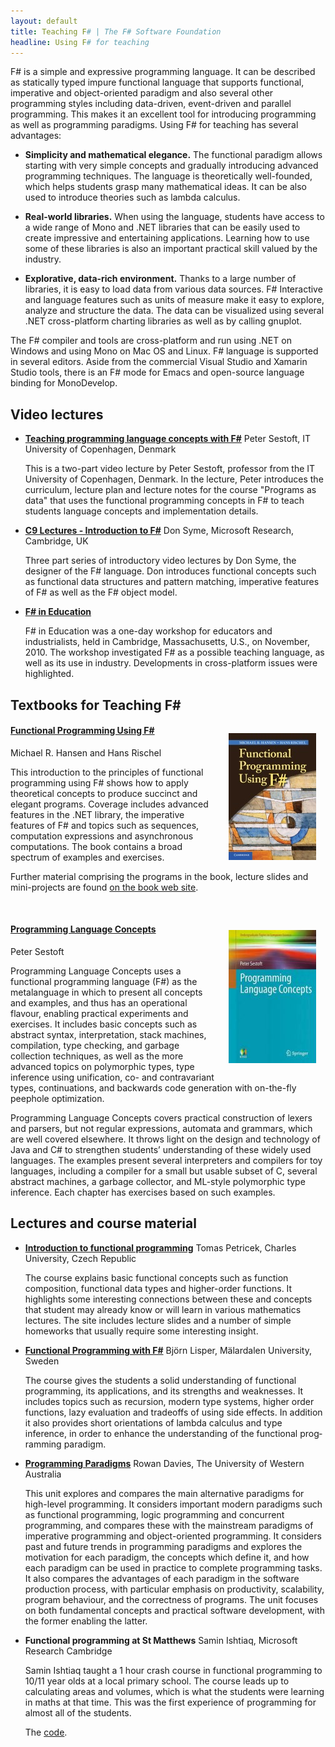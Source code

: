 ```yaml
---
layout: default
title: Teaching F# | The F# Software Foundation
headline: Using F# for teaching
---
```



F# is a simple and expressive programming language. It can be described as statically typed 
impure functional language that supports functional, imperative and object-oriented paradigm 
and also several other programming styles including data-driven, event-driven and parallel 
programming. This makes it an excellent tool for introducing programming as well as programming 
paradigms. Using F# for teaching has several advantages:


 * **Simplicity and mathematical elegance.** The functional paradigm allows starting with 
   very simple concepts and gradually introducing advanced programming techniques. The 
   language is theoretically well-founded, which helps students grasp many mathematical ideas. 
   It can be also used to introduce theories such as lambda calculus.

 * **Real-world libraries.** When using the language, students have access to a wide range of 
   Mono and .NET libraries that can be easily used to create impressive and entertaining 
   applications. Learning how to use some of these libraries is also an important practical 
   skill valued by the industry.

 * **Explorative, data-rich environment.** Thanks to a large number of libraries, it is easy 
   to load data from various data sources. F# Interactive and language features such as 
   units of measure make it easy to explore, analyze and structure the data. The data can 
   be visualized using several .NET cross-platform charting libraries as well as by calling gnuplot. 

The F# compiler and tools are cross-platform and run using .NET on Windows and using Mono on 
Mac OS and Linux. F# language is supported in several editors. Aside from the commercial Visual 
Studio and Xamarin Studio tools, there is an F# mode for Emacs and open-source language binding for MonoDevelop.

<h2 id="video-lectures" class="anchor">Video lectures</h2>

 * **[Teaching programming language concepts with F#](http://channel9.msdn.com/Tags/peter-sestoft)**
   Peter Sestoft, IT University of Copenhagen, Denmark
   
   This is a two-part video lecture by Peter Sestoft, professor from the IT University of Copenhagen, 
   Denmark. In the lecture, Peter introduces the curriculum, lecture plan and lecture notes 
   for the course "Programs as data" that uses the functional programming concepts in F# to 
   teach students language concepts and implemen­tation details.

 * **[C9 Lectures - Introduction to F#](http://channel9.msdn.com/Shows/Going+Deep/C9-Lectures-Dr-Don-Syme-Introduction-to-F-1-of-3)**
   Don Syme, Microsoft Research, Cambridge, UK

   Three part series of introductory video lectures by Don Syme, the designer of the F# 
   language. Don introduces functional concepts such as functional data structures and pattern 
   matching, imperative features of F# as well as the F# object model.

 * **[F# in Education](http://research.microsoft.com/en-us/events/fsharpined/)**
  
   F# in Education was a one-day workshop for educators and industrialists, held in Cambridge, 
   Massachusetts, U.S., on November, 2010. The workshop investigated F# as a possible teaching 
   language, as well as its use in industry. Developments in cross-platform issues were highlighted. 

<h2 id="textbooks-for-teaching-f" class="anchor">Textbooks for Teaching F#</h2>

<a href="http://www.imm.dtu.dk/~mire/FSharpBook"><img src="files/fpbook.jpg" style="float:right;margin:15px;border-style:none;" /></a>


#### [Functional Programming Using F#](http://www.imm.dtu.dk/~mire/FSharpBook)

Michael R. Hansen and Hans Rischel

This introduction to the principles of functional programming using F# 
shows how to apply theoretical concepts to produce succinct and elegant 
programs. Coverage includes advanced features in the .NET library, the 
imperative features of F# and topics such as sequences, computation 
expressions and asynchronous computations. The book contains a broad 
spectrum of examples and exercises. 

Further material comprising the programs in the book, lecture slides and 
mini-projects are found [on the book web site](http://www.imm.dtu.dk/~mire/FSharpBook/).

<div style="clear:both;">&#160;</div>

<a href="http://www.amazon.com/Programming-Language-Concepts-Undergraduate-Computer/dp/1447141555"><img src="files/sestoft.png" style="float:right;margin:15px;border-style:none;" /></a>

#### [Programming Language Concepts](http://www.amazon.com/Programming-Language-Concepts-Undergraduate-Computer/dp/1447141555)

Peter Sestoft  

Programming Language Concepts uses a functional programming language (F#) as the metalanguage in which to 
present all concepts and examples, and thus has an operational flavour, enabling practical experiments 
and exercises. It includes basic concepts such as abstract syntax, interpretation, stack machines, 
compilation, type checking, and garbage collection techniques, as well as the more advanced topics on 
polymorphic types, type inference using unification, co- and contravariant types, continuations, and 
backwards code generation with on-the-fly peephole optimization. 

Programming Language Concepts covers practical construction of lexers and parsers, but not regular 
expressions, automata and grammars, which are well covered elsewhere. It throws light on the design 
and technology of Java and C# to strengthen students’ understanding of these widely used languages. 
The examples present several interpreters and compilers for toy languages, including a compiler for 
a small but usable subset of C, several abstract machines, a garbage collector, and ML-style polymorphic 
type inference. Each chapter has exercises based on such examples.

<h2 id="lectures-and-course-material" class="anchor">Lectures and course material</h2>

* **[Introduction to functional programming](http://tomasp.net/academic/materials/mff-fsharp-09/)**
  Tomas Petricek, Charles University, Czech Republic

  The course explains basic functional concepts such as function composition, functional data 
  types and higher-order functions. It highlights some interesting connections between these 
  and concepts that student may already know or will learn in various mathematics lectures. The 
  site includes lecture slides and a number of simple homeworks that usually require some 
  interesting insight.


* **[Functional Programming with F#](http://www.idt.mdh.se/kurser/DVA229/)**
  Björn Lisper, Mälardalen University, Sweden

  The course gives the students a solid under­standing of functional programming, its appli­cations, 
  and its strengths and weaknesses. It includes topics such as recursion, modern type systems, 
  higher order functions, lazy evaluation and tradeoffs of using side effects. In addition it 
  also provides short orientations of lambda calculus and type inference, in order to enhance 
  the understanding of the functional prog­ramming paradigm.

* **[Programming Paradigms](http://undergraduate.csse.uwa.edu.au/units/CITS3242/)**
  Rowan Davies, The University of Western Australia

  This unit explores and compares the main alternative paradigms for high-level programming. It 
  considers important modern paradigms such as functional programming, logic programming and concurrent 
  programming, and compares these with the mainstream paradigms of imperative programming and 
  object-oriented programming. It considers past and future trends in programming paradigms and 
  explores the motivation for each paradigm, the concepts which define it, and how each paradigm can 
  be used in practice to complete programming tasks. It also compares the advantages of each 
  paradigm in the software production process, with particular emphasis on productivity, 
  scalability, program behaviour, and the correctness of programs. The unit focuses on both 
  fundamental concepts and practical software development, with the former enabling the latter. 

* **Functional programming at St Matthews**
  Samin Ishtiaq, Microsoft Research Cambridge

  Samin Ishtiaq taught a 1 hour crash course in functional programming to 10/11 year olds at 
  a local primary school. The course leads up to calculating areas and volumes, which is what 
  the students were learning in maths at that time. This was the first experience of programming 
  for almost all of the students. 

  The [code](https://github.com/sishtiaq/StMattFP101).
